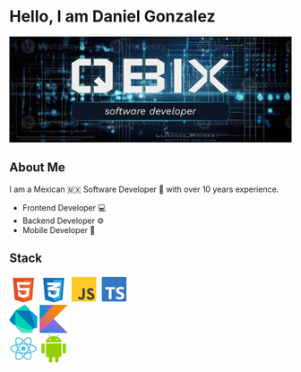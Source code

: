 # Hello, I am Daniel Gonzalez

<img src="./images/banner-github.jpg" alt="Qbix Software Developer Banner" />

## About Me

I am a Mexican 🇲🇽 Software Developer 💾 with over 10 years experience.

- Frontend Developer 💻
- Backend Developer ⚙️
- Mobile Developer 📱

## Stack

<div><img src="./svg/html-5.svg" width="50" alt="Html Icon" title="HTML" /> <img src="./svg/css-3.svg" width="50" alt="CSS Icon" title="CSS" /> <img src="./svg/js.svg" width="50" alt="Javascript Icon" title="Javascript" /> <img src="./svg/typescript.svg" width="50" alt="Typescript Icon" title="Typescript" /></div>

<div><img src="./svg/dart.svg" width="50" alt="Dart Icon" title="Dart" /> <img src="./svg/kotlin.svg" width="50" alt="Kotlin Icon" title="Kotlin" /></div>

<div><img src="./svg/react.svg" width="50" alt="React Icon" /> <img src="./svg/android.svg" width="50" alt="Android Icon" title="Android" /></div>
